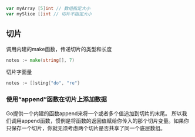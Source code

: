 ```go
var myArray [5]int // 数组指定大小
var mySlice []int // 切片不指定大小
```

## 切片
调用内建的make函数，传递切片的类型和长度
```go
notes := make(string[], 7) 
```
切片字面量
```go
notes := []sting{"do", "re"}
```

### 使用“append”函数在切片上添加数据
Go提供一个内建的函数append来将一个或者多个值追加到切片的末尾。
所以我们调用append函数，惯例是将函数的返回值赋给你传入的那个切片变量。如果你只保存一个切片，你就无须考虑两个切片是否共享了同一个底层数组。